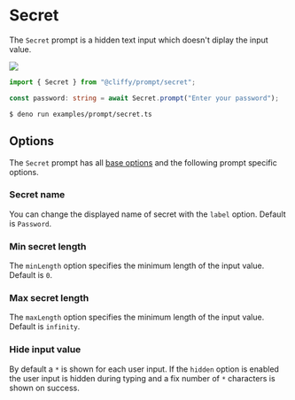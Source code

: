 # Secret

The `Secret` prompt is a hidden text input which doesn't diplay the input value.

![](../assets/img/secret.gif)

```typescript
import { Secret } from "@cliffy/prompt/secret";

const password: string = await Secret.prompt("Enter your password");
```

```console
$ deno run examples/prompt/secret.ts
```

## Options

The `Secret` prompt has all [base options](./index.md) and the following prompt
specific options.

### Secret name

You can change the displayed name of secret with the `label` option. Default is
`Password`.

### Min secret length

The `minLength` option specifies the minimum length of the input value. Default
is `0`.

### Max secret length

The `maxLength` option specifies the minimum length of the input value. Default
is `infinity`.

### Hide input value

By default a `*` is shown for each user input. If the `hidden` option is enabled
the user input is hidden during typing and a fix number of `*` characters is
shown on success.
